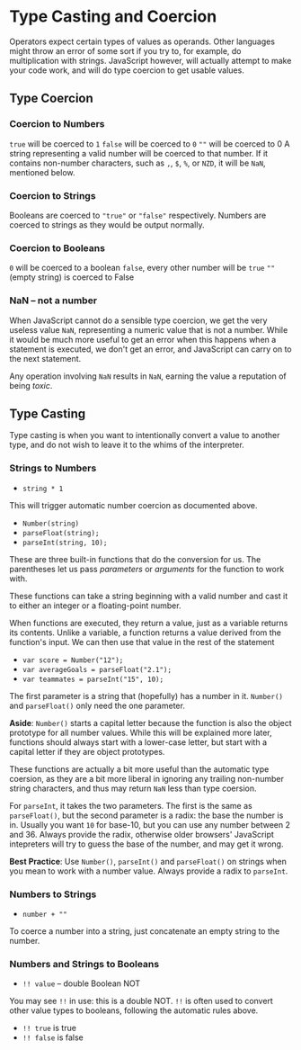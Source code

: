 # Type Casting and Coercion

<!-- Maybe a link to a glossary for terms which might be unfamiliar eg operands -->
Operators expect certain types of values as operands. Other languages might throw an error of some sort if you try to, for example, do multiplication with strings. JavaScript however, will actually attempt to make your code work, and will do type coercion to get usable values.

## Type Coercion
<!-- what is coercion?   OK I know, but I think we need a simple one-liner for the nwbies -->
### Coercion to Numbers

`true` will be coerced to `1`
`false` will be coerced to `0`
`""` will be coerced to 0
A string representing a valid number will be coerced to that number. If it contains non-number characters, such as `,`, `$`, `%`, or `NZD`, it will be `NaN`, mentioned below.

### Coercion to Strings
<!-- examples reqd I think -->
Booleans are coerced to `"true"` or `"false"` respectively.
Numbers are coerced to strings as they would be output normally.

### Coercion to Booleans
<!-- examples reqd I think -->
`0` will be coerced to a boolean `false`, every other number will be `true`
`""` (empty string) is coerced to False

### NaN – not a number
<!-- examples reqd I think -->
When JavaScript cannot do a sensible type coercion, we get the very useless value `NaN`, representing a numeric value that is not a number. While it would be much more useful to get an error when this happens when a statement is executed, we don't get an error, and JavaScript can carry on to the next statement.

Any operation involving `NaN` results in `NaN`, earning the value a reputation of being *toxic*.

## Type Casting

Type casting is when you want to intentionally convert a value to another type, and do not wish to leave it to the whims of the interpreter.
<!-- examples reqd I think - why and when would we want to do this -->
### Strings to Numbers
* `string * 1`

This will trigger automatic number coercion as documented above.

* `Number(string)`
* `parseFloat(string);`
* `parseInt(string, 10);`

These are three built-in functions that do the conversion for us. The parentheses let us pass *parameters* or *arguments* for the function to work with.

These functions can take a string beginning with a valid number and cast it to either an integer or a floating-point number.

When functions are executed, they return a value, just as a variable returns its contents. Unlike a variable, a function returns a value derived from the function's input. We can then use that value in the rest of the statement

* `var score = Number("12");`
* `var averageGoals = parseFloat("2.1");`
* `var teammates = parseInt("15", 10);`

The first parameter is a string that (hopefully) has a number in it. `Number()` and `parseFloat()` only need the one parameter.
<!-- what will happen if there is not a number in it -->

**Aside**: `Number()` starts a capital letter because the function is also the object prototype for all number values. While this will be explained more later, functions should always start with a lower-case letter, but start with a capital letter if they are object prototypes.

These functions are actually a bit more useful than the automatic type coersion, as they are a bit more liberal in ignoring any trailing non-number string characters, and thus may return `NaN` less than type coersion.

For `parseInt`, it takes the two parameters.  The first is the same as `parseFloat()`, but the second parameter is a radix: the base the number is in. Usually you want `10` for base-10, but you can use any number between 2 and 36. Always provide the radix, otherwise older browsers' JavaScript intepreters will try to guess the base of the number, and may get it wrong.
<!-- define radix -->
**Best Practice**: Use `Number()`, `parseInt()` and `parseFloat()` on strings when you mean to work with a number value. Always provide a radix to `parseInt`.

### Numbers to Strings
* `number + ""`

To coerce a number into a string, just concatenate an empty string to the number.

### Numbers and Strings to Booleans

* `!! value` – double Boolean NOT

You may see `!!` in use: this is a double NOT. `!!` is often used to convert other value types to booleans, following the automatic rules above.
<!-- examples reqd I think - when might we see this -->
* `!! true` is true
* `!! false` is false
